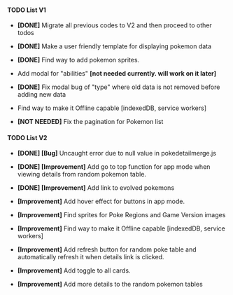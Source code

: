 #### TODO List V1

- **[DONE]** Migrate all previous codes to V2 and then proceed to other todos

- **[DONE]** Make a user friendly template for displaying pokemon data

- **[DONE]** Find way to add pokemon sprites.

- Add modal for "abilities" **[not needed currently. will work on it later]**

- **[DONE]** Fix modal bug of "type" where old data is not removed before adding new data

- Find way to make it Offline capable [indexedDB, service workers]

- **[NOT NEEDED]** Fix the pagination for Pokemon list


#### TODO List V2

- **[DONE] [Bug]** Uncaught error due to null value in pokedetailmerge.js

- **[DONE] [Improvement]** Add go to top function for app mode when viewing details from random pokemon table.

- **[DONE] [Improvement]** Add link to evolved pokemons

- **[Improvement]** Add hover effect for buttons in app mode.

- **[Improvement]** Find sprites for Poke Regions and Game Version images

- **[Improvement]** Find way to make it Offline capable [indexedDB, service workers]

- **[Improvement]** Add refresh button for random poke table and automatically refresh it when details link is clicked.

- **[Improvement]** Add toggle to all cards.

- **[Improvement]** Add more details to the random pokemon tables
